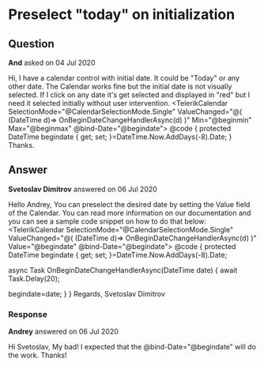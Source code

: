 # Preselect "today" on initialization

## Question

**And** asked on 04 Jul 2020

Hi, I have a calendar control with initial date. It could be "Today" or any other date. The Calendar works fine but the initial date is not visually selected. If I click on any date it's get selected and displayed in "red" but I need it selected initially without user intervention. <TelerikCalendar SelectionMode="@CalendarSelectionMode.Single" ValueChanged="@( (DateTime d)=> OnBeginDateChangeHandlerAsync(d) )" Min="@beginmin" Max="@beginmax" @bind-Date="@begindate"> </TelerikCalendar> @code { protected DateTime begindate { get; set; }=DateTime.Now.AddDays(-8).Date; } Thanks.

## Answer

**Svetoslav Dimitrov** answered on 06 Jul 2020

Hello Andrey, You can preselect the desired date by setting the Value field of the Calendar. You can read more information on our documentation and you can see a sample code snippet on how to do that below: <TelerikCalendar SelectionMode="@CalendarSelectionMode.Single" ValueChanged="@( (DateTime d)=> OnBeginDateChangeHandlerAsync(d) )" Value="@begindate" @bind-Date="@begindate"> </TelerikCalendar> @code {
protected DateTime begindate { get; set; }=DateTime.Now.AddDays(-8).Date;

async Task OnBeginDateChangeHandlerAsync(DateTime date)
{
await Task.Delay(20);

begindate=date;
}
} Regards, Svetoslav Dimitrov

### Response

**Andrey** answered on 06 Jul 2020

Hi Svetoslav, My bad! I expected that the @bind-Date="@begindate" will do the work. Thanks!
